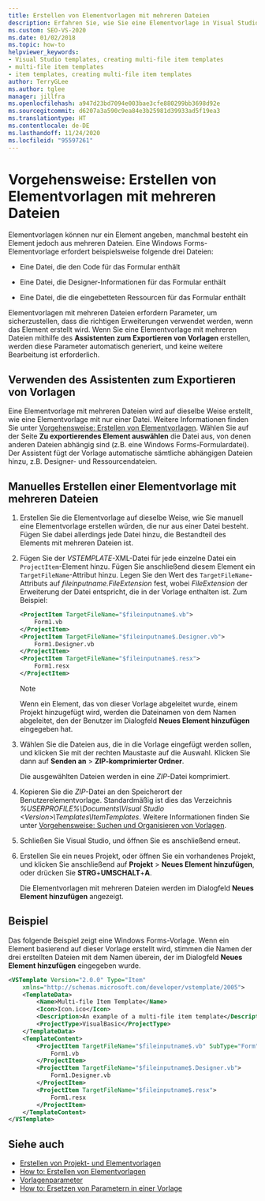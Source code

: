 ```yaml
---
title: Erstellen von Elementvorlagen mit mehreren Dateien
description: Erfahren Sie, wie Sie eine Elementvorlage in Visual Studio erstellen, die aus mehreren Dateien besteht.
ms.custom: SEO-VS-2020
ms.date: 01/02/2018
ms.topic: how-to
helpviewer_keywords:
- Visual Studio templates, creating multi-file item templates
- multi-file item templates
- item templates, creating multi-file item templates
author: TerryGLee
ms.author: tglee
manager: jillfra
ms.openlocfilehash: a947d23bd7094e003bae3cfe880299bb3698d92e
ms.sourcegitcommit: d6207a3a590c9ea84e3b25981d39933ad5f19ea3
ms.translationtype: HT
ms.contentlocale: de-DE
ms.lasthandoff: 11/24/2020
ms.locfileid: "95597261"
---
```

# <a name="how-to-create-multi-file-item-templates"></a>Vorgehensweise: Erstellen von Elementvorlagen mit mehreren Dateien

Elementvorlagen können nur ein Element angeben, manchmal besteht ein Element jedoch aus mehreren Dateien. Eine Windows Forms-Elementvorlage erfordert beispielsweise folgende drei Dateien:

- Eine Datei, die den Code für das Formular enthält

- Eine Datei, die Designer-Informationen für das Formular enthält

- Eine Datei, die die eingebetteten Ressourcen für das Formular enthält

Elementvorlagen mit mehreren Dateien erfordern Parameter, um sicherzustellen, dass die richtigen Erweiterungen verwendet werden, wenn das Element erstellt wird. Wenn Sie eine Elementvorlage mit mehreren Dateien mithilfe des **Assistenten zum Exportieren von Vorlagen** erstellen, werden diese Parameter automatisch generiert, und keine weitere Bearbeitung ist erforderlich.

## <a name="use-the-export-template-wizard"></a>Verwenden des Assistenten zum Exportieren von Vorlagen

Eine Elementvorlage mit mehreren Dateien wird auf dieselbe Weise erstellt, wie eine Elementvorlage mit nur einer Datei. Weitere Informationen finden Sie unter [Vorgehensweise: Erstellen von Elementvorlagen](../ide/how-to-create-item-templates.md). Wählen Sie auf der Seite **Zu exportierendes Element auswählen** die Datei aus, von denen anderen Dateien abhängig sind (z.B. eine Windows Forms-Formulardatei). Der Assistent fügt der Vorlage automatische sämtliche abhängigen Dateien hinzu, z.B. Designer- und Ressourcendateien.

## <a name="manually-create-a-multi-file-item-template"></a>Manuelles Erstellen einer Elementvorlage mit mehreren Dateien

1. Erstellen Sie die Elementvorlage auf dieselbe Weise, wie Sie manuell eine Elementvorlage erstellen würden, die nur aus einer Datei besteht. Fügen Sie dabei allerdings jede Datei hinzu, die Bestandteil des Elements mit mehreren Dateien ist.

1. Fügen Sie der *VSTEMPLATE*-XML-Datei für jede einzelne Datei ein `ProjectItem`-Element hinzu. Fügen Sie anschließend diesem Element ein `TargetFileName`-Attribut hinzu. Legen Sie den Wert des `TargetFileName`-Attributs auf *$fileinputname$.FileExtension* fest, wobei *FileExtension* der Erweiterung der Datei entspricht, die in der Vorlage enthalten ist. Zum Beispiel:

    ```xml
    <ProjectItem TargetFileName="$fileinputname$.vb">
        Form1.vb
    </ProjectItem>
    <ProjectItem TargetFileName="$fileinputname$.Designer.vb">
        Form1.Designer.vb
    </ProjectItem>
    <ProjectItem TargetFileName="$fileinputname$.resx">
        Form1.resx
    </ProjectItem>
    ```

     > [!NOTE]
     > Wenn ein Element, das von dieser Vorlage abgeleitet wurde, einem Projekt hinzugefügt wird, werden die Dateinamen von dem Namen abgeleitet, den der Benutzer im Dialogfeld **Neues Element hinzufügen** eingegeben hat.

1. Wählen Sie die Dateien aus, die in die Vorlage eingefügt werden sollen, und klicken Sie mit der rechten Maustaste auf die Auswahl. Klicken Sie dann auf **Senden an** > **ZIP-komprimierter Ordner**.

   Die ausgewählten Dateien werden in eine *ZIP*-Datei komprimiert.

1. Kopieren Sie die *ZIP*-Datei an den Speicherort der Benutzerelementvorlage. Standardmäßig ist dies das Verzeichnis *%USERPROFILE%\Documents\Visual Studio \<Version\>\Templates\ItemTemplates*. Weitere Informationen finden Sie unter [Vorgehensweise: Suchen und Organisieren von Vorlagen](../ide/how-to-locate-and-organize-project-and-item-templates.md).

1. Schließen Sie Visual Studio, und öffnen Sie es anschließend erneut.

1. Erstellen Sie ein neues Projekt, oder öffnen Sie ein vorhandenes Projekt, und klicken Sie anschließend auf **Projekt** > **Neues Element hinzufügen**, oder drücken Sie **STRG**+**UMSCHALT**+**A**.

   Die Elementvorlagen mit mehreren Dateien werden im Dialogfeld **Neues Element hinzufügen** angezeigt.

## <a name="example"></a>Beispiel

Das folgende Beispiel zeigt eine Windows Forms-Vorlage. Wenn ein Element basierend auf dieser Vorlage erstellt wird, stimmen die Namen der drei erstellten Dateien mit dem Namen überein, der im Dialogfeld **Neues Element hinzufügen** eingegeben wurde.

```xml
<VSTemplate Version="2.0.0" Type="Item"
    xmlns="http://schemas.microsoft.com/developer/vstemplate/2005">
    <TemplateData>
        <Name>Multi-file Item Template</Name>
        <Icon>Icon.ico</Icon>
        <Description>An example of a multi-file item template</Description>
        <ProjectType>VisualBasic</ProjectType>
    </TemplateData>
    <TemplateContent>
        <ProjectItem TargetFileName="$fileinputname$.vb" SubType="Form">
            Form1.vb
        </ProjectItem>
        <ProjectItem TargetFileName="$fileinputname$.Designer.vb">
            Form1.Designer.vb
        </ProjectItem>
        <ProjectItem TargetFileName="$fileinputname$.resx">
            Form1.resx
        </ProjectItem>
    </TemplateContent>
</VSTemplate>
```

## <a name="see-also"></a>Siehe auch

- [Erstellen von Projekt- und Elementvorlagen](../ide/creating-project-and-item-templates.md)
- [How to: Erstellen von Elementvorlagen](../ide/how-to-create-item-templates.md)
- [Vorlagenparameter](../ide/template-parameters.md)
- [How to: Ersetzen von Parametern in einer Vorlage](../ide/how-to-substitute-parameters-in-a-template.md)
